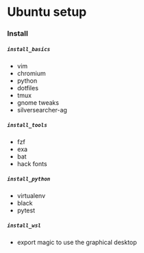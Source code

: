 # Ubuntu setup

### Install

##### `install_basics`

* vim
* chromium
* python
* dotfiles
* tmux
* gnome tweaks
* silversearcher-ag

##### `install_tools`

* fzf
* exa
* bat
* hack fonts

##### `install_python`

* virtualenv
* black
* pytest

##### `install_wsl`

* export magic to use the graphical desktop

